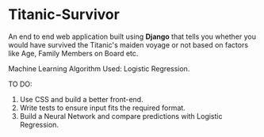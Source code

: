 # Titanic-Survivor

An end to end web application built using **Django** that tells you whether you would have survived the Titanic's maiden voyage or not based on factors like 
Age, Family Members on Board etc.

Machine Learning Algorithm Used: Logistic Regression.

TO DO:
1. Use CSS and build a better front-end.
2. Write tests to ensure input fits the required format.
3. Build a Neural Network and compare predictions with Logistic Regression.
